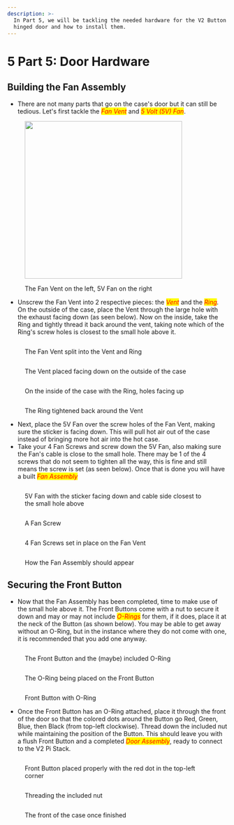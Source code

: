 ```yaml
---
description: >-
  In Part 5, we will be tackling the needed hardware for the V2 Button Box's
  hinged door and how to install them.
---
```


# 5️ Part 5: Door Hardware

## Building the Fan Assembly

* There are not many parts that go on the case's door but it can still be tedious. Let's first tackle the _<mark style="color:red;">Fan Vent</mark>_ and _<mark style="color:red;">5 Volt (5V) Fan</mark>_.

<figure><img src="../../../../.gitbook/assets/IMG_1074 Medium.jpeg" alt="" width="360"><figcaption><p>The Fan Vent on the left, 5V Fan on the right</p></figcaption></figure>

* Unscrew the Fan Vent into 2 respective pieces: the _<mark style="color:red;">Vent</mark>_ and the _<mark style="color:red;">Ring</mark>._ On the outside of the case, place the Vent through the large hole with the exhaust facing down (as seen below). Now on the inside, take the Ring and tightly thread it back around the vent, taking note which of the Ring's screw holes is closest to the small hole above it.

<div data-full-width="true">

<figure><img src="../../../../.gitbook/assets/IMG_1075 Medium.jpeg" alt=""><figcaption><p>The Fan Vent split into the Vent and Ring</p></figcaption></figure>

 

<figure><img src="../../../../.gitbook/assets/IMG_1076 Medium.jpeg" alt=""><figcaption><p>The Vent placed facing down on the outside of the case</p></figcaption></figure>

 

<figure><img src="../../../../.gitbook/assets/IMG_1078 Medium.jpeg" alt=""><figcaption><p>On the inside of the case with the Ring, holes facing up</p></figcaption></figure>

 

<figure><img src="../../../../.gitbook/assets/IMG_1079 Medium.jpeg" alt=""><figcaption><p>The Ring tightened back around the Vent</p></figcaption></figure>

</div>

* Next, place the 5V Fan over the screw holes of the Fan Vent, making sure the sticker is facing down. This will pull hot air out of the case instead of bringing more hot air into the hot case.
* Take your 4 Fan Screws and screw down the 5V Fan, also making sure the Fan's cable is close to the small hole. There may be 1 of the 4 screws that do not seem to tighten all the way, this is fine and still means the screw is set (as seen below). Once that is done you will have a built _<mark style="color:red;">Fan Assembly</mark>_

<div data-full-width="true">

<figure><img src="../../../../.gitbook/assets/IMG_1080 Medium.jpeg" alt=""><figcaption><p>5V Fan with the sticker facing down and cable side closest to the small hole above</p></figcaption></figure>

 

<figure><img src="../../../../.gitbook/assets/IMG_1082 Medium.jpeg" alt=""><figcaption><p>A Fan Screw</p></figcaption></figure>

 

<figure><img src="../../../../.gitbook/assets/IMG_1083 Medium.jpeg" alt=""><figcaption><p>4 Fan Screws set in place on the Fan Vent</p></figcaption></figure>

 

<figure><img src="../../../../.gitbook/assets/IMG_1085 Medium.jpeg" alt=""><figcaption><p>How the Fan Assembly should appear</p></figcaption></figure>

</div>

## Securing the Front Button

* Now that the Fan Assembly has been completed, time to make use of the small hole above it. The Front Buttons come with a nut to secure it down and may or may not include _<mark style="color:red;">O-Rings</mark>_ for them, if it does, place it at the neck of the Button (as shown below). You may be able to get away without an O-Ring, but in the instance where they do not come with one, it is recommended that you add one anyway.

<div data-full-width="true">

<figure><img src="../../../../.gitbook/assets/IMG_1086 Medium.jpeg" alt=""><figcaption><p>The Front Button and the (maybe) included O-Ring</p></figcaption></figure>

 

<figure><img src="../../../../.gitbook/assets/IMG_1087 Medium.jpeg" alt=""><figcaption><p>The O-Ring being placed on the Front Button</p></figcaption></figure>

 

<figure><img src="../../../../.gitbook/assets/IMG_1088 Medium.jpeg" alt=""><figcaption><p>Front Button with O-Ring</p></figcaption></figure>

</div>

* Once the Front Button has an O-Ring attached, place it through the front of the door so that the colored dots around the Button go Red, Green, Blue, then Black (from top-left clockwise). Thread down the included nut while maintaining the position of the Button. This should leave you with a flush Front Button and a completed _<mark style="color:red;">Door Assembly</mark>_, ready to connect to the V2 Pi Stack.

<div data-full-width="true">

<figure><img src="../../../../.gitbook/assets/IMG_1089 Medium.jpeg" alt=""><figcaption><p>Front Button placed properly with the red dot in the top-left corner</p></figcaption></figure>

 

<figure><img src="../../../../.gitbook/assets/IMG_1090 Medium.jpeg" alt=""><figcaption><p>Threading the included nut</p></figcaption></figure>

 

<figure><img src="../../../../.gitbook/assets/IMG_1091 Medium.jpeg" alt=""><figcaption><p>The front of the case once finished</p></figcaption></figure>

</div>
